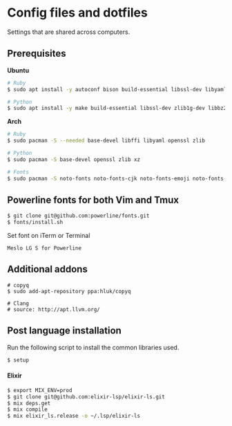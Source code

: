 # Config files and dotfiles

Settings that are shared across computers.

## Prerequisites

**Ubuntu**
```bash
# Ruby
$ sudo apt install -y autoconf bison build-essential libssl-dev libyaml-dev libreadline6-dev zlib1g-dev libncurses5-dev libffi-dev libgdbm5 libgdbm-dev texinfo

# Python
$ sudo apt install -y make build-essential libssl-dev zlib1g-dev libbz2-dev libreadline-dev libsqlite3-dev wget curl llvm libncurses5-dev xz-utils tk-dev libxml2-dev libxmlsec1-dev libffi-dev liblzma-dev
```

**Arch**
```bash
# Ruby
$ sudo pacman -S --needed base-devel libffi libyaml openssl zlib

# Python
$ sudo pacman -S base-devel openssl zlib xz

# Fonts
$ sudo pacman -S noto-fonts noto-fonts-cjk noto-fonts-emoji noto-fonts-extra adobe-source-han-sans-jp-fonts
```

## Powerline fonts for both Vim and Tmux

```bash
$ git clone git@github.com:powerline/fonts.git
$ fonts/install.sh
```

Set font on iTerm or Terminal
```
Meslo LG S for Powerline
```

## Additional addons

```
# copyq
$ sudo add-apt-repository ppa:hluk/copyq

# Clang
# source: http://apt.llvm.org/
```

## Post language installation

Run the following script to install the common libraries used.
```bash
$ setup
```

#### Elixir

``` bash
$ export MIX_ENV=prod
$ git clone git@github.com:elixir-lsp/elixir-ls.git
$ mix deps.get
$ mix compile
$ mix elixir_ls.release -o ~/.lsp/elixir-ls
```

